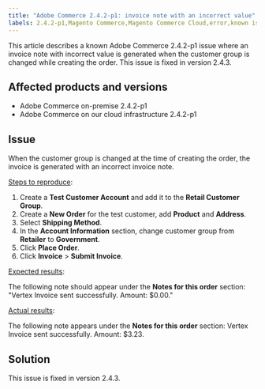 ```yaml
---
title: "Adobe Commerce 2.4.2-p1: invoice note with an incorrect value"
labels: 2.4.2-p1,Magento Commerce,Magento Commerce Cloud,error,known issues,invoice,tax,vertex,cloud infrastructure,Adobe Commerce,on-premise
---
```


This article describes a known Adobe Commerce 2.4.2-p1 issue where an invoice note with incorrect value is generated when the customer group is changed while creating the order. This issue is fixed in version 2.4.3.

## Affected products and versions

* Adobe Commerce on-premise 2.4.2-p1
* Adobe Commerce on our cloud infrastructure 2.4.2-p1

## Issue

When the customer group is changed at the time of creating the order, the invoice is generated with an incorrect invoice note.

<ins>Steps to reproduce</ins>:

1. Create a **Test Customer Account** and add it to the **Retail Customer Group**.
1. Create a **New Order** for the test customer, add **Product** and **Address**.
1. Select **Shipping Method**.
1. In the **Account Information** section, change customer group from **Retailer** to **Government**.
1. Click **Place Order**.
1. Click **Invoice** > **Submit Invoice**.

<u>Expected results</u>:

The following note should appear under the **Notes for this order**  section: "Vertex Invoice sent successfully. Amount: $0.00."

<u>Actual results</u>:

The following note appears under the **Notes for this order** section: Vertex Invoice sent successfully. Amount: $3.23.

## Solution

This issue is fixed in version 2.4.3.
